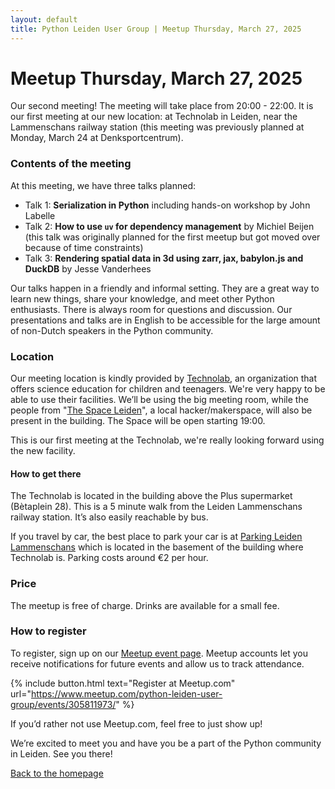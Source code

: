 ```yaml
---
layout: default
title: Python Leiden User Group | Meetup Thursday, March 27, 2025
---
```


# Meetup Thursday, March 27, 2025

Our second meeting! The meeting will take place from 20:00 - 22:00. It is our first meeting
at our new location: at Technolab in Leiden, near the Lammenschans railway station
(this meeting was previously planned at Monday, March 24 at Denksportcentrum).

### Contents of the meeting

At this meeting, we have three talks planned:

- Talk 1: **Serialization in Python** including hands-on workshop by John Labelle
- Talk 2: **How to use `uv` for dependency management** by Michiel Beijen (this talk was originally planned for the first meetup but got moved over because of time constraints)
- Talk 3: **Rendering spatial data in 3d using zarr, jax, babylon.js and DuckDB** by Jesse Vanderhees

Our talks happen in a friendly and informal setting. They are a great way to learn new things, share your knowledge, and meet other Python enthusiasts.
There is always room for questions and discussion.
Our presentations and talks are in English to
be accessible for the large amount of non-Dutch speakers in the Python community.

### Location

Our meeting location is kindly provided by [Technolab](https://www.technolableiden.nl/), an organization that offers
science education for children and teenagers. We're very happy to be able to use their facilities.
We’ll be using the big meeting room, while the
people from "[The Space Leiden](https://spaceleiden.nl/)", a local hacker/makerspace, will also be present in the
building. The Space will be open starting 19:00.

This is our first meeting at the Technolab, we're really looking forward using the new facility.

#### How to get there

The Technolab is located in the building above the Plus supermarket (Bètaplein 28).
This is a 5 minute walk from the Leiden Lammenschans railway station. It’s also easily reachable by bus.

If you travel by car, the best place to park your car is at [Parking Leiden Lammenschans](https://parkingleidenlammenschans.nl/)
which is located in the basement of the building where Technolab is. Parking costs around €2 per hour.

### Price

The meetup is free of charge. Drinks are available for a small fee.

### How to register

To register, sign up on our [Meetup event page](https://www.meetup.com/python-leiden-user-group/events/305811973/).
Meetup accounts let you receive notifications for future events and allow us to track attendance.

{% include button.html text="Register at Meetup.com" url="https://www.meetup.com/python-leiden-user-group/events/305811973/" %}

If you’d rather not use Meetup.com, feel free to just show up!

We’re excited to meet you and have you be a part of the Python community in Leiden. See you there!

[Back to the homepage](/)
